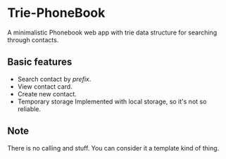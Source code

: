 # Trie-PhoneBook
A minimalistic Phonebook web app with trie data structure for searching through contacts.

## Basic features
- Search contact by *prefix*.
- View contact card.
- Create new contact.
- Temporary storage Implemented with local storage, so it's not so reliable.

## Note
There is no calling and stuff. You can consider it a template kind of thing.
